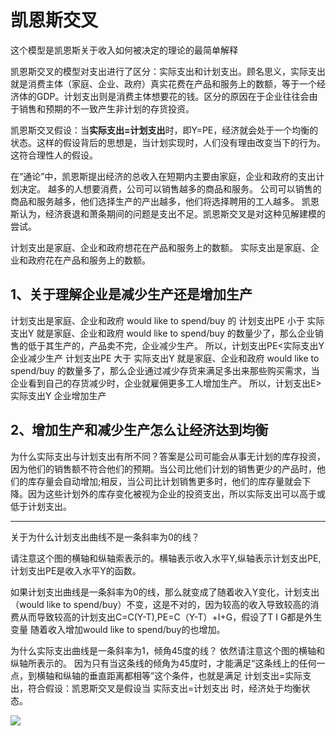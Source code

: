 # 凯恩斯交叉

这个模型是凯恩斯关于收入如何被决定的理论的最简单解释

凯恩斯交叉的模型对支出进行了区分：实际支出和计划支出。顾名思义，实际支出就是消费主体（家庭、企业、政府）真实花费在产品和服务上的数额，等于一个经济体的GDP。计划支出则是消费主体想要花的钱。区分的原因在于企业往往会由于销售和预期的不一致产生非计划的存货投资。 

凯恩斯交叉假设：当**实际支出=计划支出**时，即Y=PE，经济就会处于一个均衡的状态。这样的假设背后的思想是，当计划实现时，人们没有理由改变当下的行为。这符合理性人的假设。

在“通论”中，凯恩斯提出经济的总收入在短期内主要由家庭，企业和政府的支出计划决定。 越多的人想要消费，公司可以销售越多的商品和服务。 公司可以销售的商品和服务越多，他们选择生产的产出越多，他们将选择聘用的工人越多。 凯恩斯认为，经济衰退和萧条期间的问题是支出不足。凯恩斯交叉是对这种见解建模的尝试。


计划支出是家庭、企业和政府想花在产品和服务上的数额。
实际支出是家庭、企业和政府花在产品和服务上的数额。


## 1、关于理解企业是减少生产还是增加生产
计划支出是家庭、企业和政府 would like to spend/buy 的
计划支出PE 小于 实际支出Y 就是家庭、企业和政府 would like to spend/buy 的数量少了，那么企业销售的低于其生产的，产品卖不完，企业减少生产。
所以，计划支出PE<实际支出Y  企业减少生产
计划支出PE 大于 实际支出Y 就是家庭、企业和政府 would like to spend/buy 的数量多了，那么企业通过减少存货来满足多出来那些购买需求，当企业看到自己的存货减少时，企业就雇佣更多工人增加生产。
所以，计划支出E>实际支出Y  企业增加生产

## 2、增加生产和减少生产怎么让经济达到均衡
为什么实际支出与计划支出有所不同？答案是公司可能会从事无计划的库存投资，因为他们的销售额不符合他们的预期。当公司比他们计划的销售更少的产品时，他们的库存量会自动增加;相反，当公司比计划销售更多时，他们的库存量就会下降。因为这些计划外的库存变化被视为企业的投资支出，所以实际支出可以高于或低于计划支出。


---
关于为什么计划支出曲线不是一条斜率为0的线？

请注意这个图的横轴和纵轴索表示的。横轴表示收入水平Y,纵轴表示计划支出PE,计划支出PE是收入水平Y的函数。

如果计划支出曲线是一条斜率为0的线，那么就变成了随着收入Y变化，计划支出（would like to spend/buy）不变，这是不对的，因为较高的收入导致较高的消费从而导致较高的计划支出C=C(Y-T),PE=C（Y-T）+I+G，假设了T I G都是外生变量 随着收入增加would like to spend/buy的也增加。

为什么实际支出曲线是一条斜率为1，倾角45度的线？
依然请注意这个图的横轴和纵轴所表示的。
因为只有当这条线的倾角为45度时，才能满足“这条线上的任何一点，到横轴和纵轴的垂直距离都相等”这个条件，也就是满足 计划支出=实际支出，符合假设：凯恩斯交叉是假设当 实际支出=计划支出 时，经济处于均衡状态。


![](https://i0.hdslb.com/bfs/article/bdb2d9266e0b6c3ca9f35e3c84bec102763ca827.png@899w_566h_progressive.webp)
